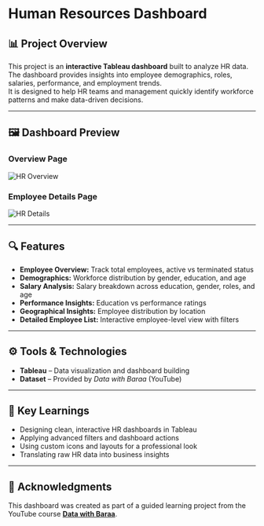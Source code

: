 # Human Resources Dashboard  

## 📊 Project Overview  
This project is an **interactive Tableau dashboard** built to analyze HR data.  
The dashboard provides insights into employee demographics, roles, salaries, performance, and employment trends.  
It is designed to help HR teams and management quickly identify workforce patterns and make data-driven decisions.  

---

## 🖼️ Dashboard Preview  
### Overview Page  
![HR Overview](./images/hr_dashboard_overview.png)  

### Employee Details Page  
![HR Details](./images/hr_dashboard_details.png)  

---

## 🔍 Features  
- **Employee Overview:** Track total employees, active vs terminated status  
- **Demographics:** Workforce distribution by gender, education, and age  
- **Salary Analysis:** Salary breakdown across education, gender, roles, and age  
- **Performance Insights:** Education vs performance ratings  
- **Geographical Insights:** Employee distribution by location  
- **Detailed Employee List:** Interactive employee-level view with filters  

---

## ⚙️ Tools & Technologies  
- **Tableau** – Data visualization and dashboard building  
- **Dataset** – Provided by *Data with Baraa* (YouTube) 

---

## 🎯 Key Learnings  
- Designing clean, interactive HR dashboards in Tableau  
- Applying advanced filters and dashboard actions  
- Using custom icons and layouts for a professional look  
- Translating raw HR data into business insights  

---

## 🙌 Acknowledgments  
This dashboard was created as part of a guided learning project from the YouTube course **[Data with Baraa](https://www.youtube.com/@DataWithBaraa)**.  
